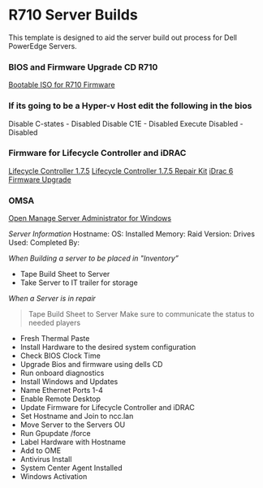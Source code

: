 # R710 Server Builds 
This template is designed to aid the server build out process for Dell PowerEdge Servers. 

### BIOS and Firmware Upgrade CD R710
[Bootable ISO for R710 Firmware](https://dell.app.box.com/v/bootableR710)

### If its going to be a Hyper-v Host edit the following in the bios
Disable C-states      - Disabled
Disable C1E             - Disabled
Execute Disabled    - Disabled


### Firmware for Lifecycle Controller and iDRAC
[Lifecycle Controller 1.7.5](https://www.dell.com/support/home/us/en/04/drivers/driversdetails?driverid=0wfgm&oscode=naa&productcode=poweredge-r710)
[Lifecycle Controller 1.7.5 Repair Kit](https://www.dell.com/support/home/us/en/04/drivers/driversdetails?driverid=80xj1&oscode=naa&productcode=poweredge-r710)
[iDrac 6 Firmware Upgrade](https://www.dell.com/support/home/us/en/04/drivers/driversdetails?driverid=kpccc&oscode=naa&productcode=poweredge-r710)

### OMSA
[Open Manage Server Administrator for Windows](https://www.dell.com/support/home/us/en/04/drivers/driversdetails?driverid=gyp4r&oscode=ws8r2&productcode=poweredge-r710)

*Server Information*
Hostname:
OS:
Installed Memory:
Raid Version:
Drives Used:
Completed By:

*When Building a server to be placed in "Inventory”*
- Tape Build Sheet to Server
- Take Server to IT trailer for storage

*When a Server is in repair*
> Tape Build Sheet to Server
> Make sure to communicate the status to needed players

- Fresh Thermal Paste 
- Install Hardware to the desired system configuration 
- Check BIOS Clock Time 
- Upgrade Bios and firmware using dells CD 
- Run onboard diagnostics 
- Install Windows and Updates 
- Name Ethernet Ports 1-4 
- Enable Remote Desktop 
- Update Firmware for Lifecycle Controller and iDRAC 
- Set Hostname and Join to ncc.lan 
- Move Server to the Servers OU 
- Run Gpupdate /force 
- Label Hardware with Hostname 
- Add to OME 
- Antivirus Install 
- System Center Agent Installed 
- Windows Activation
